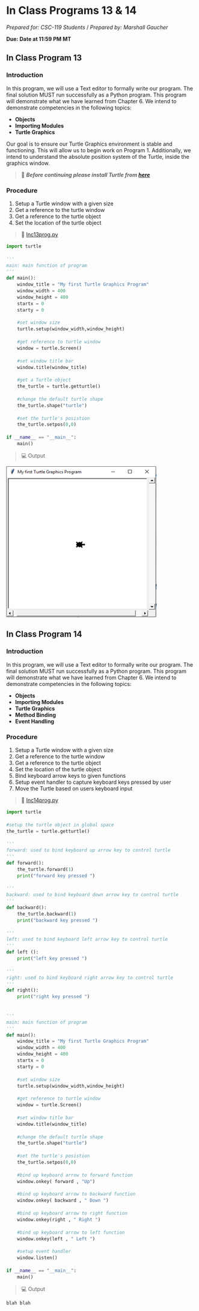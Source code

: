 # In Class Programs 13 & 14
_Prepared for: CSC-119 Students_ /
_Prepared by: Marshall Gaucher_

**Due: Date at 11:59 PM MT**

## In Class Program 13 
### Introduction
In this program, we will use a Text editor to formally write our program.
The final solution MUST run successfully as a Python program. This program will demonstrate what we have learned from Chapter 6. We intend to demonstrate competencies in the following topics:


* **Objects**
* **Importing Modules**
* **Turtle Graphics**

Our goal is to ensure our Turtle Graphics environment is stable and functioning. This will allow us to begin work on Program 1. Additionally, we intend to understand the absolute position system of the Turtle, inside the graphics window.

> :turtle: **_Before continuing please install Turtle from [here](http://pythonturtle.org/)_** 

### Procedure
1. Setup a Turtle window with a given size
2. Get a reference to the turtle window
3. Get a reference to the turtle object
4. Set the location of the turtle object

> :page_facing_up: [Inc13prog.py](https://github.com/m-gaucher/ACC_Dev/blob/master/CSC-119/docs/In-Class%20Programs%2013%20-%2014/Inc13prog.py)
```python
import turtle

'''
main: main function of program
'''
def main():
    window_title = "My first Turtle Graphics Program"
    window_width = 400
    window_height = 400
    startx = 0
    starty = 0
    
    #set window size
    turtle.setup(window_width,window_height)
    
    #get reference to turtle window 
    window = turtle.Screen()
    
    #set window title bar
    window.title(window_title)
    
    #get a Turtle object
    the_turtle = turtle.getturtle()

    #change the default turtle shape
    the_turtle.shape("turtle")
    
    #set the turtle's posistion
    the_turtle.setpos(0,0)
    
if __name__ == "__main__":
    main()
```
> :computer: Output

<p align ="left">
  <img width="400" height="400" src="https://github.com/m-gaucher/ACC_Dev/blob/master/CSC-119/docs/In-Class%20Programs%2013%20-%2014/imgs/inc13prog_screen.PNG">
</p>

## In Class Program 14
### Introduction
In this program, we will use a Text editor to formally write our program. The final solution MUST run successfully as a Python program. This program will demonstrate what we have learned from Chapter 6. We intend to demonstrate competencies in the following topics:

* **Objects**
* **Importing Modules**
* **Turtle Graphics**
* **Method Binding**
* **Event Handling**

### Procedure
1. Setup a Turtle window with a given size
2. Get a reference to the turtle window
3. Get a reference to the turtle object
4. Set the location of the turtle object
5. Bind keyboard arrow keys to given functions
6. Setup event handler to capture keyboard keys pressed by user
7. Move the Turtle based on users keyboard input

> :page_facing_up: [Inc14prog.py](https://github.com/m-gaucher/ACC_Dev/blob/master/CSC-119/docs/In-Class%20Programs%2013%20-%2014/Inc14prog.py)
```python
import turtle

#setup the turtle object in global space
the_turtle = turtle.getturtle()

'''
forward: used to bind keyboard up arrow key to control turtle
'''
def forward():
    the_turtle.forward(1)
    print("forward key pressed ")

'''
backward: used to bind keyboard down arrow key to control turtle
'''    
def backward():
    the_turtle.backward(1)
    print("backward key pressed ")

'''
left: used to bind keyboard left arrow key to control turtle
'''
def left ():
    print("left key pressed ")

'''
right: used to bind keyboard right arrow key to control turtle
'''
def right():
    print("right key pressed ")


'''
main: main function of program
'''
def main():
    window_title = "My first Turtle Graphics Program"
    window_width = 400
    window_height = 400
    startx = 0
    starty = 0
    
    #set window size
    turtle.setup(window_width,window_height)
    
    #get reference to turtle window 
    window = turtle.Screen()
    
    #set window title bar
    window.title(window_title)
    
    #change the default turtle shape
    the_turtle.shape("turtle")
    
    #set the turtle's posistion
    the_turtle.setpos(0,0)

    #bind up keyboard arrow to forward function
    window.onkey( forward , "Up")

    #bind up keyboard arrow to backward function
    window.onkey( backward , " Down ")

    #bind up keyboard arrow to right function
    window.onkey(right , " Right ")

    #bind up keyboard arrow to left function
    window.onkey(left , " Left ")

    #setup event handler
    window.listen()
    
if __name__ == "__main__":
    main()

```
> :computer: Output
```
blah blah
```

